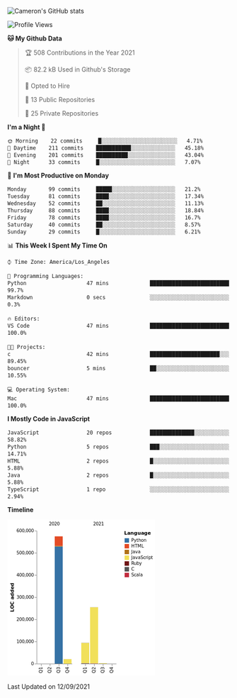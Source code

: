 ![Cameron's GitHub stats](https://github-readme-stats.vercel.app/api?username=gouldcs&show_icons=true&theme=great-gatsby&show_icons=true&count_private=true)


<!--START_SECTION:waka-->
![Profile Views](http://img.shields.io/badge/Profile%20Views-0-blue)

**🐱 My Github Data** 

> 🏆 508 Contributions in the Year 2021
 > 
> 📦 82.2 kB Used in Github's Storage 
 > 
> 💼 Opted to Hire
 > 
> 📜 13 Public Repositories 
 > 
> 🔑 25 Private Repositories  
 > 
**I'm a Night 🦉** 

```text
🌞 Morning    22 commits     █░░░░░░░░░░░░░░░░░░░░░░░░   4.71% 
🌆 Daytime    211 commits    ███████████░░░░░░░░░░░░░░   45.18% 
🌃 Evening    201 commits    ██████████░░░░░░░░░░░░░░░   43.04% 
🌙 Night      33 commits     █░░░░░░░░░░░░░░░░░░░░░░░░   7.07%

```
📅 **I'm Most Productive on Monday** 

```text
Monday       99 commits     █████░░░░░░░░░░░░░░░░░░░░   21.2% 
Tuesday      81 commits     ████░░░░░░░░░░░░░░░░░░░░░   17.34% 
Wednesday    52 commits     ██░░░░░░░░░░░░░░░░░░░░░░░   11.13% 
Thursday     88 commits     ████░░░░░░░░░░░░░░░░░░░░░   18.84% 
Friday       78 commits     ████░░░░░░░░░░░░░░░░░░░░░   16.7% 
Saturday     40 commits     ██░░░░░░░░░░░░░░░░░░░░░░░   8.57% 
Sunday       29 commits     █░░░░░░░░░░░░░░░░░░░░░░░░   6.21%

```


📊 **This Week I Spent My Time On** 

```text
⌚︎ Time Zone: America/Los_Angeles

💬 Programming Languages: 
Python                   47 mins             █████████████████████████   99.7% 
Markdown                 0 secs              ░░░░░░░░░░░░░░░░░░░░░░░░░   0.3%

🔥 Editors: 
VS Code                  47 mins             █████████████████████████   100.0%

🐱‍💻 Projects: 
c                        42 mins             ██████████████████████░░░   89.45% 
bouncer                  5 mins              ██░░░░░░░░░░░░░░░░░░░░░░░   10.55%

💻 Operating System: 
Mac                      47 mins             █████████████████████████   100.0%

```

**I Mostly Code in JavaScript** 

```text
JavaScript               20 repos            ██████████████░░░░░░░░░░░   58.82% 
Python                   5 repos             ███░░░░░░░░░░░░░░░░░░░░░░   14.71% 
HTML                     2 repos             █░░░░░░░░░░░░░░░░░░░░░░░░   5.88% 
Java                     2 repos             █░░░░░░░░░░░░░░░░░░░░░░░░   5.88% 
TypeScript               1 repo              ░░░░░░░░░░░░░░░░░░░░░░░░░   2.94%

```


**Timeline**

![Chart not found](https://raw.githubusercontent.com/gouldcs/gouldcs/main/charts/bar_graph.png) 


 Last Updated on 12/09/2021
<!--END_SECTION:waka-->

<!--
**gouldcs/gouldcs** is a ✨ _special_ ✨ repository because its `README.md` (this file) appears on your GitHub profile.

Here are some ideas to get you started:

- 🔭 I’m currently working on ...
- 🌱 I’m currently learning ...
- 👯 I’m looking to collaborate on ...
- 🤔 I’m looking for help with ...
- 💬 Ask me about ...
- 📫 How to reach me: ...
- 😄 Pronouns: ...
- ⚡ Fun fact: ...
-->
